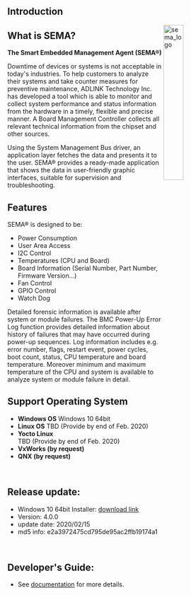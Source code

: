 ## Introduction



<img src="https://cdn.adlinktech.com/webupd/en/Upload/ProductNews/logo_sema.png" alt="sema_logo" width="30%" align="right"  />

## What is SEMA?

**The Smart Embedded Management Agent (SEMA®)** 

Downtime of devices or systems is not acceptable in today's industries. To help customers to analyze their 
systems and take counter measures for preventive maintenance, ADLINK Technology Inc. has developed a tool which is able to monitor and collect system performance and status information from the hardware in a timely, flexible and precise manner. A Board Management Controller collects all relevant technical information from the chipset and other sources.

Using the System Management Bus driver, an application layer fetches the data and presents it to the user. 
SEMA® provides a ready-made application that shows the data in user-friendly graphic interfaces, suitable 
for supervision and troubleshooting.



Features
----------

SEMA® is designed to be:

* Power Consumption
* User Area Access
* I2C Control 
* Temperatures (CPU and Board)
* Board Information (Serial Number, Part Number, Firmware Version...)
* Fan Control
* GPIO Control
* Watch Dog  


Detailed forensic information is available after system or module failures. The BMC Power-Up Error Log function provides detailed information about history of failures that may have occurred during power-up sequences. Log information includes e.g. error number, flags, restart event, power cycles, boot count, status, CPU temperature and board temperature. Moreover minimum and maximum temperature of the CPU and system is available to analyze system or module failure in detail.



Support Operating System
--------------------------
* **Windows OS**
      Windows 10 64bit
* **Linux OS**
      TBD (Provide by end of Feb. 2020)
* **Yocto Linux**  
      TBD (Provide by end of Feb. 2020)
* **VxWorks (by request)** 
* **QNX (by request)**

  
   
<br>

## Release update:
* Windows 10 64bit Installer: [download link](https://hq0epm0west0us0storage.blob.core.windows.net/public/SEMA%204.0.0_20200215.rar)
* Version: 4.0.0
* update date: 2020/02/15
* md5 info: e2a3972475cd795de95ac2ffb19174a1


<br>

## Developer's Guide: 
* See [documentation](https://adlink-epm.github.io/sema-doc/#/source/Intro) for more details.
   
